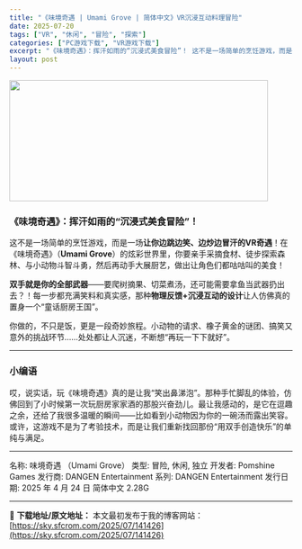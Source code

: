 ```yaml
---
title: "《味境奇遇 | Umami Grove | 简体中文》VR沉浸互动料理冒险"
date: 2025-07-20
tags: ["VR", "休闲", "冒险", "探索"]
categories: ["PC游戏下载", "VR游戏下载"]
excerpt: "《味境奇遇》：挥汗如雨的“沉浸式美食冒险”！ 这不是一场简单的烹饪游戏，而是一场让你边跳边笑、边炒边冒汗的VR奇遇！在《味境奇遇》（Umami Grove）的炫彩世界里，你要亲手采摘食材、徒步探索森林、与小动物斗智斗勇，然后再动手大展厨艺，做出让角色们都咕咕叫的美食！ 双手就是你的全部武器——要爬树&hellip;"
layout: post
---
```


<img class="aligncenter size-full wp-image-141427" src="https://sky.sfcrom.com/wp-content/uploads/2025/07/2025072004404153.webp" alt="" width="460" height="215" />
<h3>《味境奇遇》：挥汗如雨的“沉浸式美食冒险”！</h3>
这不是一场简单的烹饪游戏，而是一场<strong>让你边跳边笑、边炒边冒汗的VR奇遇</strong>！在《味境奇遇》（<strong>Umami Grove</strong>）的炫彩世界里，你要亲手采摘食材、徒步探索森林、与小动物斗智斗勇，然后再动手大展厨艺，做出让角色们都咕咕叫的美食！

<strong>双手就是你的全部武器</strong>——要爬树摘果、切菜煮汤，还可能需要拿鱼当武器扔出去？！每一步都充满笑料和真实感，那种<strong>物理反馈+沉浸互动的设计</strong>让人仿佛真的置身一个“童话厨房王国”。

你做的，不只是饭，更是一段奇妙旅程。小动物的请求、橡子黄金的谜团、搞笑又意外的挑战环节……处处都让人沉迷，不断想“再玩一下下就好”。

<hr />

<h3>小编语</h3>
哎，说实话，玩《味境奇遇》真的是让我“笑出鼻涕泡”。那种手忙脚乱的体验，仿佛回到了小时候第一次玩厨房家家酒的那股兴奋劲儿。最让我感动的，是它在逗趣之余，还给了我很多温暖的瞬间——比如看到小动物因为你的一碗汤而露出笑容。或许，这游戏不是为了考验技术，而是让我们重新找回那份“用双手创造快乐”的单纯与满足。

<hr />

名称: 味境奇遇 （Umami Grove）
类型: 冒险, 休闲, 独立
开发者: Pomshine Games
发行商: DANGEN Entertainment
系列: DANGEN Entertainment
发行日期: 2025 年 4 月 24 日
简体中文
2.28G

---
📖 **下载地址/原文地址：** 本文最初发布于我的博客网站：[https://sky.sfcrom.com/2025/07/141426](https://sky.sfcrom.com/2025/07/141426)
